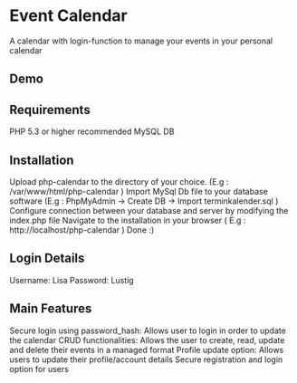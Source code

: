 # Event Calendar
A calendar with login-function to manage your events in your personal calendar

## Demo

## Requirements
PHP 5.3 or higher recommended
MySQL DB

## Installation
Upload php-calendar to the directory of your choice. (E.g : /var/www/html/php-calendar )
Import MySql Db file to your database software (E.g : PhpMyAdmin -> Create DB -> Import terminkalender.sql )
Configure connection between your database and server by modifying the index.php file
Navigate to the installation in your browser ( E.g : http://localhost/php-calendar )
Done :)

## Login Details
Username: Lisa
Password: Lustig

## Main Features
Secure login using password_hash: Allows user to login in order to update the calendar
CRUD functionalities: Allows the user to create, read, update and delete their events in a managed format
Profile update option: Allows users to update their profile/account details
Secure registration and login option for users
